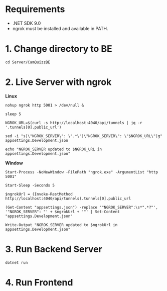 # Requirements
 - .NET SDK 9.0
 - ngrok must be installed and available in PATH. 

# 1. Change directory to BE
```
cd Server/CamQuizzBE
```

# 2. Live Server with ngrok

**Linux**
```
nohup ngrok http 5001 > /dev/null &

sleep 5

NGROK_URL=$(curl -s http://localhost:4040/api/tunnels | jq -r '.tunnels[0].public_url')

sed -i "s|\"NGROK_SERVER\": \".*\"|\"NGROK_SERVER\": \"$NGROK_URL\"|g" appsettings.Development.json

echo "NGROK_SERVER updated to $NGROK_URL in appsettings.Development.json"
```

**Window**
```
Start-Process -NoNewWindow -FilePath "ngrok.exe" -ArgumentList "http 5001"

Start-Sleep -Seconds 5

$ngrokUrl = (Invoke-RestMethod http://localhost:4040/api/tunnels).tunnels[0].public_url

(Get-Content "appsettings.json") -replace '"NGROK_SERVER":\s*".*?"', '"NGROK_SERVER": "' + $ngrokUrl + '"' | Set-Content "appsettings.Development.json"

Write-Output "NGROK_SERVER updated to $ngrokUrl in appsettings.Development.json"

```

# 3. Run Backend Server
```
dotnet run
```

# 4. Run Frontend
